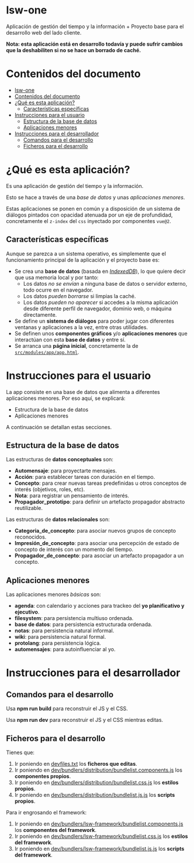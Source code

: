 # lsw-one

Aplicación de gestión del tiempo y la información + Proyecto base para el desarrollo web del lado cliente.

**Nota: esta aplicación está en desarrollo todavía y puede sufrir cambios que la deshabiliten si no se hace un borrado de caché.**

# Contenidos del documento

- [lsw-one](#lsw-one)
- [Contenidos del documento](#contenidos-del-documento)
- [¿Qué es esta aplicación?](#qué-es-esta-aplicación)
  - [Características específicas](#características-específicas)
- [Instrucciones para el usuario](#instrucciones-para-el-usuario)
  - [Estructura de la base de datos](#estructura-de-la-base-de-datos)
  - [Aplicaciones menores](#aplicaciones-menores)
- [Instrucciones para el desarrollador](#instrucciones-para-el-desarrollador)
  - [Comandos para el desarrollo](#comandos-para-el-desarrollo)
  - [Ficheros para el desarrollo](#ficheros-para-el-desarrollo)

# ¿Qué es esta aplicación?

Es una aplicación de gestión del tiempo y la información.

Esto se hace a través de una *base de datos* y unas *aplicaciones menores*.

Estas aplicaciones se ponen en común y a disposición de un sistema de diálogos pintados con opacidad atenuada por un eje de profundidad, concretamente el `z-index` del `css` inyectado por componentes `vue@2`.

## Características específicas

Aunque se parezca a un sistema operativo, es simplemente que el funcionamiento principal de la aplicación y el proyecto base es:

  - Se crea una **base de datos** (basada en [*IndexedDB*](https://en.wikipedia.org/Indexed_Database_API)), lo que quiere decir que usa memoria local y por tanto:
     - Los datos *no se envían* a ninguna base de datos o servidor externo, todo ocurre en el navegador.
     - Los datos *pueden borrarse* si limpias la caché.
     - Los datos *pueden no aparecer* si accedes a la misma aplicación desde diferente perfil de navegador, dominio web, o máquina directamente.
  - Se define un **sistema de diálogos** para poder jugar con diferentes ventanas y aplicaciones a la vez, entre otras utilidades.
  - Se definen unos **componentes gráficos** y/o **aplicaciones menores** que interactúan con esta **base de datos** y entre sí.
  - Se arranca una **página inicial**, concretamente la de [`src/modules/app/app.html`](./src/modules/app/app.html).

# Instrucciones para el usuario

La app consiste en una base de datos que alimenta a diferentes aplicaciones menores. Por eso aquí, se explicará:

  - Estructura de la base de datos
  - Aplicaciones menores

A continuación se detallan estas secciones.

## Estructura de la base de datos

Las estructuras de **datos conceptuales** son:

- **Automensaje**: para proyectarte mensajes.
- **Acción**: para establecer tareas con duración en el tiempo.
- **Concepto**: para crear nuevas tareas predefinidas u otros conceptos de interés (objetivos, roles, etc).
- **Nota**: para registrar un pensamiento de interés.
- **Propagador_prototipo**: para definir un artefacto propagador abstracto reutilizable.

Las estructuras de **datos relacionales** son:

- **Categoria_de_concepto**: para asociar nuevos grupos de concepto reconocidos.
- **Impresión_de_concepto**: para asociar una percepción de estado de concepto de interés con un momento del tiempo.
- **Propagador_de_concepto**: para asociar un artefacto propagador a un concepto.

## Aplicaciones menores

Las aplicaciones menores *básicas* son:

- **agenda**: con calendario y acciones para trackeo del **yo planificativo y ejecutivo**.
- **filesystem**: para persistencia multiuso ordenada.
- **base de datos**: para persistencia estructurada ordenada.
- **notas**: para persistencia natural informal.
- **wiki**: para persistencia natural formal.
- **protolang**: para persistencia lógica.
- **automensajes**: para autoinfluenciar al yo.

# Instrucciones para el desarrollador


## Comandos para el desarrollo

Usa **npm run build** para reconstruir el JS y el CSS.

Usa **npm run dev** para reconstruir el JS y el CSS mientras editas.

## Ficheros para el desarrollo

Tienes que:

1. Ir poniendo en [devfiles.txt](devfiles.txt) los **ficheros que editas**.
2. Ir poniendo en [dev/bundlers/distribution/bundlelist.components.js](dev/bundlers/distribution/bundlelist.components.js) los **componentes propios**.
3. Ir poniendo en [dev/bundlers/distribution/bundlelist.css.js](dev/bundlers/distribution/bundlelist.css.js) los **estilos propios**.
4. Ir poniendo en [dev/bundlers/distribution/bundlelist.js.js](dev/bundlers/distribution/bundlelist.js.js) los **scripts propios**.

Para ir engrosando el framework:

1. Ir poniendo en [dev/bundlers/lsw-framework/bundlelist.components.js](dev/bundlers/lsw-framework/bundlelist.components.js) los **componentes del framework**.
2. Ir poniendo en [dev/bundlers/lsw-framework/bundlelist.css.js](dev/bundlers/lsw-framework/bundlelist.css.js) los **estilos del framework**.
3. Ir poniendo en [dev/bundlers/lsw-framework/bundlelist.js.js](dev/bundlers/lsw-framework/bundlelist.js.js) los **scripts del framework**.


